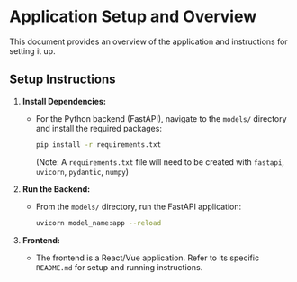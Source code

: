 # Application Setup and Overview

This document provides an overview of the application and instructions for setting it up.

## Setup Instructions

1.  **Install Dependencies:**
    *   For the Python backend (FastAPI), navigate to the `models/` directory and install the required packages:
        ```bash
        pip install -r requirements.txt
        ```
        (Note: A `requirements.txt` file will need to be created with `fastapi`, `uvicorn`, `pydantic`, `numpy`)

2.  **Run the Backend:**
    *   From the `models/` directory, run the FastAPI application:
        ```bash
        uvicorn model_name:app --reload
        ```

3.  **Frontend:**
    *   The frontend is a React/Vue application. Refer to its specific `README.md` for setup and running instructions.
